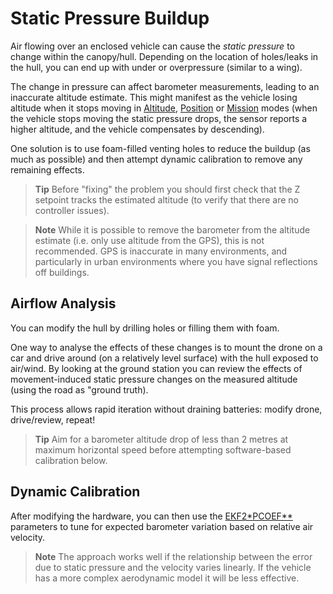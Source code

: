 # Static Pressure Buildup

Air flowing over an enclosed vehicle can cause the *static pressure* to change within the canopy/hull. Depending on the location of holes/leaks in the hull, you can end up with under or overpressure (similar to a wing).

The change in pressure can affect barometer measurements, leading to an inaccurate altitude estimate. This might manifest as the vehicle losing altitude when it stops moving in [Altitude](../flight_modes/altitude_mc.md), [Position](../flight_modes/position_mc.md) or [Mission](../flight_modes/mission.md) modes (when the vehicle stops moving the static pressure drops, the sensor reports a higher altitude, and the vehicle compensates by descending).

One solution is to use foam-filled venting holes to reduce the buildup (as much as possible) and then attempt dynamic calibration to remove any remaining effects.

> **Tip** Before "fixing" the problem you should first check that the Z setpoint tracks the estimated altitude (to verify that there are no controller issues).

<span></span>

> **Note** While it is possible to remove the barometer from the altitude estimate (i.e. only use altitude from the GPS), this is not recommended. GPS is inaccurate in many environments, and particularly in urban environments where you have signal reflections off buildings.

## Airflow Analysis

You can modify the hull by drilling holes or filling them with foam.

One way to analyse the effects of these changes is to mount the drone on a car and drive around (on a relatively level surface) with the hull exposed to air/wind. By looking at the ground station you can review the effects of movement-induced static pressure changes on the measured altitude (using the road as "ground truth).

This process allows rapid iteration without draining batteries: modify drone, drive/review, repeat!

> **Tip** Aim for a barometer altitude drop of less than 2 metres at maximum horizontal speed before attempting software-based calibration below.

## Dynamic Calibration

After modifying the hardware, you can then use the [EKF2*PCOEF**](../advanced_config/parameter_reference.md#EKF2_PCOEF_XN) parameters to tune for expected barometer variation based on relative air velocity.

> **Note** The approach works well if the relationship between the error due to static pressure and the velocity varies linearly. If the vehicle has a more complex aerodynamic model it will be less effective.